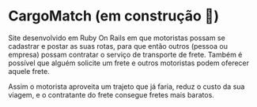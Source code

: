 # CargoMatch (em construção 🚧)
Site desenvolvido em Ruby On Rails em que motoristas possam se cadastrar e postar as suas rotas, para que então outros (pessoa ou empresa) possam contratar o serviço de transporte de frete. Também é possível que alguém solicite um frete e outros motoristas podem oferecer aquele frete.

Assim o motorista aproveita um trajeto que já faria, reduz o custo da sua viagem, e o contratante do frete consegue fretes mais baratos.

